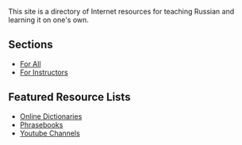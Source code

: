 This site is a directory of Internet resources for teaching Russian
and learning it on one's own. 

## Sections
* [For All](for-all/)
* [For Instructors](for-instructors/)

## Featured Resource Lists
* [Online Dictionaries](for-all/dictionaries)
* [Phrasebooks](for-all/phrasebooks)
* [Youtube Channels](for-all/youtube-channels)

